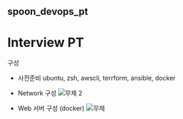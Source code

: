 ## spoon_devops_pt
# Interview PT
구성 
- 사전준비
ubuntu, zsh, awscli, terrform, ansible, docker 

- Network 구성 
![무제 2](https://user-images.githubusercontent.com/43293666/103907144-398b7980-5144-11eb-96a3-78d8db07f49c.jpg) 


- Web 서버 구성 (docker)
![무제](https://user-images.githubusercontent.com/43293666/103907217-5627b180-5144-11eb-9c35-57686eef532a.png)

